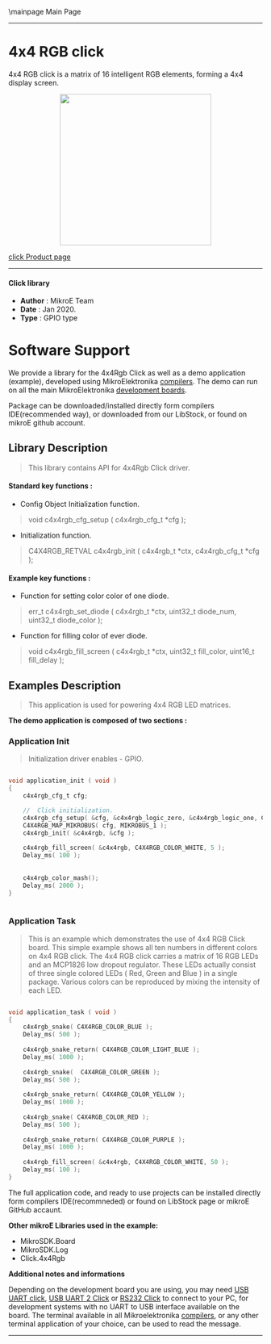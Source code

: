 \mainpage Main Page

---
# 4x4 RGB click

4x4 RGB click is a matrix of 16 intelligent RGB elements, forming a 4x4 display screen. 

<p align="center">
  <img src="https://download.mikroe.com/images/click_for_ide/4x4rgb_click.png" height=300px>
</p>

[click Product page](<https://www.mikroe.com/4x4-rgb-click>)

---


#### Click library 

- **Author**        : MikroE Team
- **Date**          : Jan 2020.
- **Type**          : GPIO type


# Software Support

We provide a library for the 4x4Rgb Click 
as well as a demo application (example), developed using MikroElektronika 
[compilers](https://shop.mikroe.com/compilers). 
The demo can run on all the main MikroElektronika [development boards](https://shop.mikroe.com/development-boards).

Package can be downloaded/installed directly form compilers IDE(recommended way), or downloaded from our LibStock, or found on mikroE github account. 

## Library Description

> This library contains API for 4x4Rgb Click driver.

#### Standard key functions :

- Config Object Initialization function.
> void c4x4rgb_cfg_setup ( c4x4rgb_cfg_t *cfg ); 
 
- Initialization function.
> C4X4RGB_RETVAL c4x4rgb_init ( c4x4rgb_t *ctx, c4x4rgb_cfg_t *cfg );

#### Example key functions :

- Function for setting color color of one diode.
> err_t c4x4rgb_set_diode ( c4x4rgb_t *ctx, uint32_t diode_num, uint32_t diode_color );
 
- Function for filling color of ever diode.
> void c4x4rgb_fill_screen ( c4x4rgb_t *ctx, uint32_t fill_color, uint16_t fill_delay ); 

## Examples Description

> This application is used for powering 4x4 RGB LED matrices.

**The demo application is composed of two sections :**

### Application Init 

> Initialization driver enables - GPIO. 

```c

void application_init ( void )
{
    c4x4rgb_cfg_t cfg;

    //  Click initialization.
    c4x4rgb_cfg_setup( &cfg, &c4x4rgb_logic_zero, &c4x4rgb_logic_one, C4X4RGB_CTRL_PIN_IN1 );
    C4X4RGB_MAP_MIKROBUS( cfg, MIKROBUS_1 );
    c4x4rgb_init( &c4x4rgb, &cfg );
    
    c4x4rgb_fill_screen( &c4x4rgb, C4X4RGB_COLOR_WHITE, 5 );
    Delay_ms( 100 ); 
    
    
    c4x4rgb_color_mash();
    Delay_ms( 2000 );
}
  
```

### Application Task

> This is an example which demonstrates the use of 4x4 RGB Click board.
> This simple example shows all ten numbers in different colors on 4x4 RGB click.
> The 4x4 RGB click carries a matrix of 16 RGB LEDs and an MCP1826 low dropout regulator.
> These LEDs actually consist of three single colored LEDs ( Red, Green and Blue ) in a single package.
> Various colors can be reproduced by mixing the intensity of each LED.

```c

void application_task ( void )
{
    c4x4rgb_snake( C4X4RGB_COLOR_BLUE );
    Delay_ms( 500 ); 
    
    c4x4rgb_snake_return( C4X4RGB_COLOR_LIGHT_BLUE );
    Delay_ms( 1000 ); 
    
    c4x4rgb_snake(  C4X4RGB_COLOR_GREEN );
    Delay_ms( 500 ); 
    
    c4x4rgb_snake_return( C4X4RGB_COLOR_YELLOW );
    Delay_ms( 1000 ); 
    
    c4x4rgb_snake( C4X4RGB_COLOR_RED );
    Delay_ms( 500 ); 
    
    c4x4rgb_snake_return( C4X4RGB_COLOR_PURPLE );
    Delay_ms( 1000 ); 
    
    c4x4rgb_fill_screen( &c4x4rgb, C4X4RGB_COLOR_WHITE, 50 );
    Delay_ms( 100 ); 
}

```

The full application code, and ready to use projects can be  installed directly form compilers IDE(recommneded) or found on LibStock page or mikroE GitHub accaunt.

**Other mikroE Libraries used in the example:** 

- MikroSDK.Board
- MikroSDK.Log
- Click.4x4Rgb

**Additional notes and informations**

Depending on the development board you are using, you may need 
[USB UART click](https://shop.mikroe.com/usb-uart-click), 
[USB UART 2 Click](https://shop.mikroe.com/usb-uart-2-click) or 
[RS232 Click](https://shop.mikroe.com/rs232-click) to connect to your PC, for 
development systems with no UART to USB interface available on the board. The 
terminal available in all Mikroelektronika 
[compilers](https://shop.mikroe.com/compilers), or any other terminal application 
of your choice, can be used to read the message.



---
